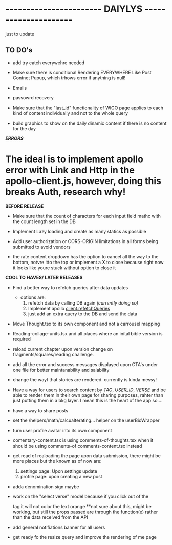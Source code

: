 # ----------------------- DAIYLYS ---------------------

just to update

## TO DO's

-  add try catch everywehre needed

-  Make sure there is conditional Rendering EVERYWHERE Like Post Contnet Pupup, which trhows error if anything is null!

-  Emails

-  passowrd recovery

-  Make sure that the "last_id" functionality of WIGO page applies to each kind of content individually and not to the whole query

-  build graphics to show on the daily dinamic content if there is no content for the day

**_ERRORS_**

# The ideal is to implement apollo error with Link and Http in the apollo-client.js, however, doing this breaks Auth, research why!

**BEFORE RELEASE**

-  Make sure that the count of characters for each input field mathc with the count length set in the DB

-  Implement Lazy loading and create as many statics as possible

-  Add user authorization or CORS-ORIGIN limitations in all forms being submitted to avoid vendors

-  the rate content dropdown has the option to cancel all the way to the bottom, notvre itto the top or implement a X to close because right now it looks like youre stuck without option to close it

**COOL TO HAVES/ LATER RELEASES**

-  Find a better way to refetch queries after data updates

   -  options are:
      1. refetch data by calling DB again _(currently doing so)_
      2. Implement apollo [client.refetchQueries](https://www.apollographql.com/docs/react/data/refetching/)
      3. just add an extra query to the DB and send the data

-  Move Thought.tsx to its own component and not a carrousel mapping

-  Reading-collage-units.tsx and all places where an inital bible version is required

-  reload current chapter upon version change on fragments/squares/reading challenge.

-  add all the error and success messages displayed upon CTA's under one file
   for better maintanability and salability

-  change the wayt that stories are rendered. currently is kinda messy!

-  Have a way for users to search content by _TAG_, _USER_ID_, _VERSE_ and be able to render them in their own page for sharing purposes, rahter than just putting them in a bkg layer. I mean this is the heart of the app so....

-  have a way to share posts

-  set the /helpers/math/calcualterating... helper on the userBioWrapper

-  turn user profile avatar into its own component

-  comentary-content.tsx is using comments-of-thoughts.tsx when it should be using comments-of comments-content.tsx instead

-  get read of realoading the page upon data submission, there might be more places but the known as of now are:

   1. settings page: Upon settings update
   2. profile page: upon creating a new post

-  adda denomination sign maybe

-  work on the "select verse" model because if you click out of the <p></p> tag it will not color the text orange \*\*not sure about this, might be working, but still the props passed are through the function(e) rather than the data received from the API

-  add general notifiations banner for all users

-  get ready fo the resize query and improve the rendering of me page
